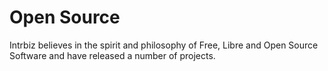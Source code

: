---
---
# Open Source

Intrbiz believes in the spirit and philosophy of Free, Libre and Open Source Software 
and have released a number of projects.
